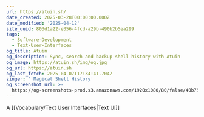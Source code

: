 ```yaml
---
url: https://atuin.sh/
date_created: 2025-03-28T00:00:00.000Z
date_modified: '2025-04-12'
site_uuid: 803d1a22-e356-4fcd-a29b-490b2b5ea299
tags:
  - Software-Development
  - Text-User-Interfaces
og_title: Atuin
og_description: Sync, search and backup shell history with Atuin
og_image: https://atuin.sh/img/og.jpg
og_url: https://atuin.sh
og_last_fetch: 2025-04-07T17:34:41.704Z
zinger: ' Magical Shell History'
og_screenshot_url: >-
  https://og-screenshots-prod.s3.amazonaws.com/1920x1080/80/false/40b7526cfdbb630d0c804c14c4d7f4cf2b14e78244bd913af3b5404fac7ce5f9.jpeg
---
```




A [[Vocabulary/Text User Interfaces|Text UI]]
